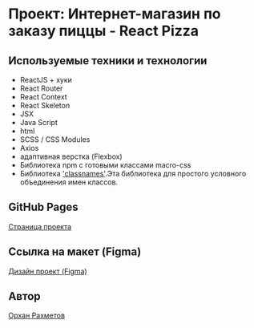 # Проект: Интернет-магазин по заказу пиццы - React Pizza

## Используемые техники и технологии
- ReactJS  + хуки
- React Router
- React Context
- React Skeleton
- JSX
- Java Script
- html
- SCSS / CSS Modules
- Axios
- адаптивная верстка (Flexbox)
- Библиотека npm с готовыми классами macro-css
- Библиотека <a href="https://github.com/JedWatson/classnames">'classnames'</a>.Эта библиотека для простого условного объединения имен классов.

## GitHub Pages
<a href="https://orkhanrakhmetov.github.io/react-pizza/">Страница проекта</a>

## Ссылка на макет (Figma)
<a href="https://www.figma.com/file/wWUnQwvRDWBfPx1v1pCAfO/React-Pizza">Дизайн проект (Figma)</a>

## Автор
<a href="https://github.com/OrkhanRakhmetov">Орхан Рахметов</a>

